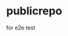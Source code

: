 # publicrepo
for e2e test




























































































































































































































































































































































































































































































































































































































































































































































































































































































































































































































































































































































































































































































































































































































































